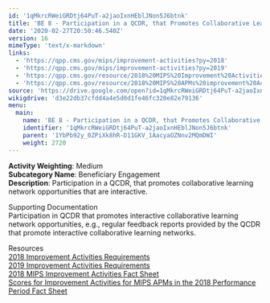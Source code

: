 ```yaml
---
id: '1qMkrcRWeiGRDtj64PuT-a2jaoIxnHEblJNon5J6btnk'
title: 'BE 8 - Participation in a QCDR, that Promotes Collaborative Learning Network Opportunities that are Interactive'
date: '2020-02-27T20:50:46.540Z'
version: 16
mimeType: 'text/x-markdown'
links:
  - 'https://qpp.cms.gov/mips/improvement-activities?py=2018'
  - 'https://qpp.cms.gov/mips/improvement-activities?py=2019'
  - 'https://qpp.cms.gov/resource/2018%20MIPS%20Improvement%20Activities%20Fact%20Sheet'
  - 'https://qpp.cms.gov/resource/2018%20MIPS%20APMs%20improvement%20Activities%20scores%20fact%20sheet'
source: 'https://drive.google.com/open?id=1qMkrcRWeiGRDtj64PuT-a2jaoIxnHEblJNon5J6btnk'
wikigdrive: 'd3e22db37cfdd4a4e5d0d1fe46fc320e82e79136'
menu:
  main:
    name: 'BE 8 - Participation in a QCDR, that Promotes Collaborative Learning Network Opportunities that are Interactive'
    identifier: '1qMkrcRWeiGRDtj64PuT-a2jaoIxnHEblJNon5J6btnk'
    parent: '1YbPb92y_0ZPiXk8hR-D11GKV_1AacyaOZNnv2MQmDWI'
    weight: 2720
---
```





**Activity Weighting**: Medium  
**Subcategory Name**: Beneficiary Engagement  
**Description**: Participation in a QCDR, that promotes collaborative learning network opportunities that are interactive.




Supporting Documentation  
Participation in QCDR that promotes interactive collaborative learning network opportunities, e.g., regular feedback reports provided by the QCDR that promote interactive collaborative learning networks.




Resources  
[2018 Improvement Activities Requirements](https://qpp.cms.gov/mips/improvement-activities?py=2018)  
[2019 Improvement Activities Requirements](https://qpp.cms.gov/mips/improvement-activities?py=2019)  
[2018 MIPS Improvement Activities Fact Sheet](https://qpp.cms.gov/resource/2018%20MIPS%20Improvement%20Activities%20Fact%20Sheet)  
[Scores for Improvement Activities for MIPS APMs in the 2018 Performance Period Fact Sheet](https://qpp.cms.gov/resource/2018%20MIPS%20APMs%20improvement%20Activities%20scores%20fact%20sheet)
